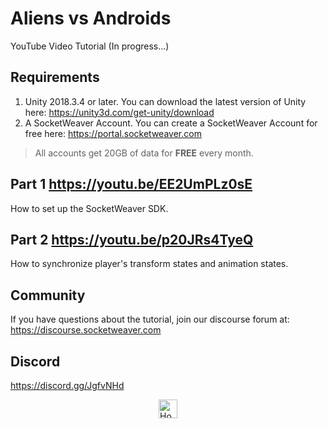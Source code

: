 # Aliens vs Androids
YouTube Video Tutorial (In progress...)

## Requirements
1. Unity 2018.3.4 or later. You can download the latest version of Unity here: https://unity3d.com/get-unity/download
2. A SocketWeaver Account. You can create a SocketWeaver Account for free here: https://portal.socketweaver.com

> All accounts get 20GB of data for **FREE** every month. 

## Part 1 https://youtu.be/EE2UmPLz0sE
How to set up the SocketWeaver SDK.

## Part 2 https://youtu.be/p20JRs4TyeQ
How to synchronize player's transform states and animation states.

## Community
If you have questions about the tutorial, join our discourse forum at: https://discourse.socketweaver.com

## Discord
https://discord.gg/JgfvNHd

<div >
<a href="https://www.socketweaver.com"><img style="display: block; margin-left: auto; margin-right: auto;" src="https://sw-router.sfo2.cdn.digitaloceanspaces.com/landing/logo-dark-text-300.png" height="30px" alt="Home"></a>
</div>

